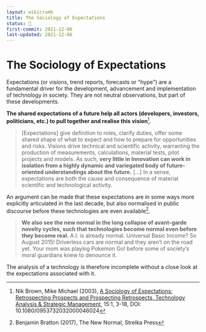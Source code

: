 ```yaml
---
layout: wikicrumb 
title: The Sociology of Expectations
status: 🌿
first-commit: 2021-12-06
last-updated: 2021-12-06
---
```


# The Sociology of Expectations
Expectations (or visions, trend reports, forecasts or "hype") are a fundamental driver for the development, advancement and implementation of technology in society. They are not neutral observations, but part of these developments.

**The shared expectations of a future help all actors (developers, investors, politicians, etc.) to pull together and realise this vision**[^1].

> [Expectations] give definition to roles, clarify duties, offer some shared shape of what to expect and how to prepare for opportunities and risks. Visions drive technical and scientific activity, warranting the production of measurements, calculations, material tests, pilot projects and models. As such, **very little in Innovation can work in isolation from a highly dynamic and variegated body of future-oriented understandings about the future.** […] In a sense, expectations are both the cause and consequence of material scientific and technological activity.

An argument can be made that these expectations are in some ways more explicitly articulated in the last decade, but also normalised in public discourse before these technologies are even available[^2].

>**We also see the new normal in the long collapse of avant-garde novelty cycles, such that technologies become normal even before they become real.** A.I. is already normal. Universal Basic Income? So August 2015! Driverless cars are normal and they aren’t on the road yet. Your mom was playing Pokemon Go! before some of society’s moral guardians knew to denounce it.

The analysis of a technology is therefore incomplete without a close look at the expectations associated with it.

[^1]:	Nik Brown, Mike Michael (2003), [A Sociology of Expectations: Retrospecting Prospects and Prospecting Retrospects, Technology Analysis & Strategic Management](https://www.tandfonline.com/doi/abs/10.1080/0953732032000046024), 15:1, 3-18, DOI: 10.1080/0953732032000046024
[^2]:	Benjamin Bratton (2017), The New Normal, Strelka Press